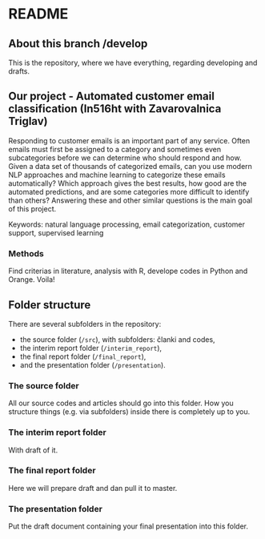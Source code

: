 # README #

## About this branch /develop ##

This is the repository, where we have everything, regarding developing and drafts.


## Our project - Automated customer email classification (In516ht with Zavarovalnica Triglav) ##

Responding to customer emails is an important part of any service. Often emails must first be assigned to a category and sometimes even subcategories before we can determine who should respond and how. Given a data set of thousands of categorized emails, can you use modern NLP approaches and machine learning to categorize these emails automatically? Which approach gives the best results, how good are the automated predictions, and are some categories more difficult to identify than others? Answering these and other similar questions is the main goal of this project.

Keywords: natural language processing, email categorization, customer support, supervised learning

### Methods ###

Find criterias in literature, analysis with R, develope codes in Python and Orange. Voila!

## Folder structure ##

There are several subfolders in the repository:

* the source folder (`/src`), with subfolders: članki and codes,
* the interim report folder (`/interim_report`),
* the final report folder (`/final_report`),
* and the presentation folder (`/presentation`).

### The source folder ###

All our source codes and articles should go into this folder. How you structure things (e.g. via subfolders) inside there is completely up to you.

### The interim report folder ###

With draft of it.

### The final report folder ###

Here we will prepare draft and dan pull it to master.

### The presentation folder ###

Put the draft document containing your final presentation into this folder.
